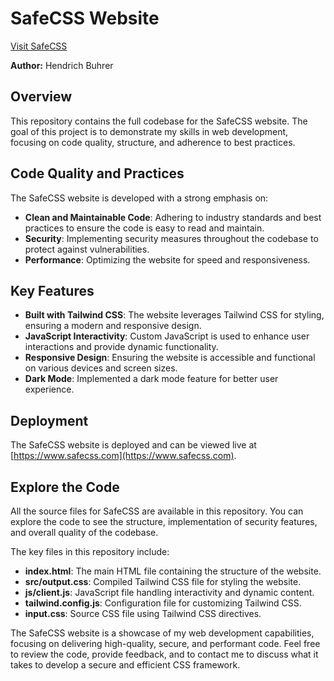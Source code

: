 # SafeCSS Website

[Visit SafeCSS](https://www.safecss.com)

**Author:** Hendrich Buhrer 

## Overview

This repository contains the full codebase for the SafeCSS website. The goal of this project is to demonstrate my skills in web development, focusing on code quality, structure, and adherence to best practices.

## Code Quality and Practices

The SafeCSS website is developed with a strong emphasis on:

- **Clean and Maintainable Code**: Adhering to industry standards and best practices to ensure the code is easy to read and maintain.
- **Security**: Implementing security measures throughout the codebase to protect against vulnerabilities.
- **Performance**: Optimizing the website for speed and responsiveness.

## Key Features

- **Built with Tailwind CSS**: The website leverages Tailwind CSS for styling, ensuring a modern and responsive design.
- **JavaScript Interactivity**: Custom JavaScript is used to enhance user interactions and provide dynamic functionality.
- **Responsive Design**: Ensuring the website is accessible and functional on various devices and screen sizes.
- **Dark Mode**: Implemented a dark mode feature for better user experience.

## Deployment

The SafeCSS website is deployed and can be viewed live at [https://www.safecss.com](https://www.safecss.com).

## Explore the Code

All the source files for SafeCSS are available in this repository. You can explore the code to see the structure, implementation of security features, and overall quality of the codebase. 

The key files in this repository include:

- **index.html**: The main HTML file containing the structure of the website.
- **src/output.css**: Compiled Tailwind CSS file for styling the website.
- **js/client.js**: JavaScript file handling interactivity and dynamic content.
- **tailwind.config.js**: Configuration file for customizing Tailwind CSS.
- **input.css**: Source CSS file using Tailwind CSS directives.

The SafeCSS website is a showcase of my web development capabilities, focusing on delivering high-quality, secure, and performant code. Feel free to review the code, provide feedback, and to contact me to discuss what it takes to develop a secure and efficient CSS framework.
